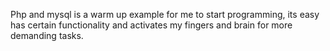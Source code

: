 Php and mysql is a warm up example for me to start programming, its easy has certain functionality and activates my fingers and brain for more demanding tasks.
